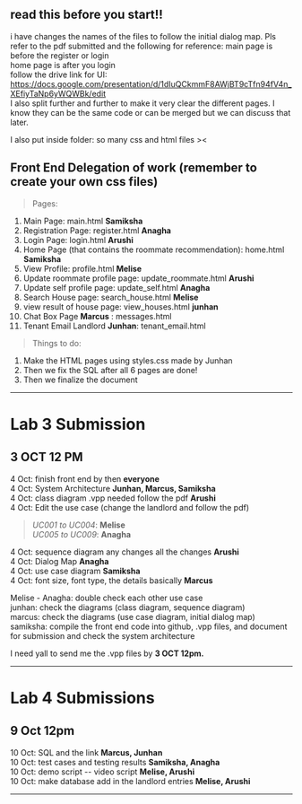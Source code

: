 ## read this before you start!!
i have changes the names of the files to follow the initial dialog map. Pls refer to the pdf submitted and the following for reference: 
main page is before the register or login <br>
home page is after you login <br>
follow the drive link for UI: <br>
https://docs.google.com/presentation/d/1dIuQCkmmF8AWjBT9cTfn94fV4n_XEfiyTaNp6yWQWBk/edit
<br>
I also split further and further to make it very clear the different pages. I know they can be the same code or can be merged but we can discuss that later. 

I also put inside folder: so many css and html files ><


## Front End Delegation of work (remember to create your own css files)
> Pages:
1. Main Page: main.html **Samiksha**
2. Registration Page: register.html **Anagha** 
3. Login Page: login.html **Arushi** 
4. Home Page (that contains the roommate recommendation): home.html **Samiksha**
5. View Profile: profile.html **Melise** 
6. Update roommate profile page: update_roommate.html **Arushi**
7. Update self profile page: update_self.html **Anagha**
8. Search House page: search_house.html **Melise**
9. view result of house page: view_houses.html **junhan**
10. Chat Box Page **Marcus** : messages.html
11. Tenant Email Landlord **Junhan**: tenant_email.html


> Things to do:
1. Make the HTML pages using styles.css made by Junhan 
2. Then we fix the SQL after all 6 pages are done!
3. Then we finalize the document


---

# Lab 3 Submission 
## **3 OCT 12 PM**

4 Oct: finish front end by then **everyone**   <br>
4 Oct: System Architecture **Junhan, Marcus, Samiksha**  <br>
4 Oct: class diagram .vpp needed follow the pdf **Arushi**  <br>
4 Oct: Edit the use case (change the landlord and follow the pdf)  <br>

   >*UC001 to UC004*: **Melise**  <br>
   >*UC005 to UC009*: **Anagha**  <br>

4 Oct: sequence diagram any changes all the changes  **Arushi**  <br>
4 Oct: Dialog Map **Anagha**  <br>
4 Oct: use case diagram **Samiksha**  <br>
4 Oct: font size, font type, the details basically **Marcus**   <br>

Melise - Anagha: double check each other use case <br>
junhan: check the diagrams (class diagram, sequence diagram) <br>
marcus: check the diagrams (use case diagram, initial dialog map) <br>
samiksha: compile the front end code into github, .vpp files, and document for submission and check the system architecture <br>


I need yall to send me the .vpp files by **3 OCT 12pm.** <br>

----


# Lab 4 Submissions 
## **9 Oct 12pm** 
10 Oct: SQL and the link **Marcus, Junhan**  <br>
10 Oct: test cases and testing results **Samiksha, Anagha**  <br>
10 Oct: demo script -- video script **Melise, Arushi**  <br>
10 Oct: make database add in the landlord entries **Melise, Arushi**  <br>

---







